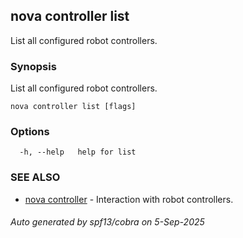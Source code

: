 ## nova controller list

List all configured robot controllers.

### Synopsis

List all configured robot controllers.

```
nova controller list [flags]
```

### Options

```
  -h, --help   help for list
```

### SEE ALSO

* [nova controller](nova_controller.md)	 - Interaction with robot controllers.

###### Auto generated by spf13/cobra on 5-Sep-2025
